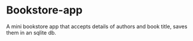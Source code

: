 # Bookstore-app
A mini bookstore app that accepts details of authors and book title, saves them in an sqlite db.

